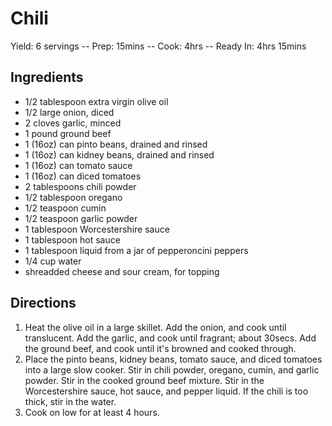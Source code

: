 # Chili
Yield: 6 servings -- Prep: 15mins -- Cook: 4hrs -- Ready In: 4hrs 15mins

## Ingredients
* 1/2 tablespoon extra virgin olive oil
* 1/2 large onion, diced
* 2 cloves garlic, minced
* 1 pound ground beef
* 1 (16oz) can pinto beans, drained and rinsed
* 1 (16oz) can kidney beans, drained and rinsed
* 1 (16oz) can tomato sauce
* 1 (16oz) can diced tomatoes
* 2 tablespoons chili powder
* 1/2 tablespoon oregano
* 1/2 teaspoon cumin
* 1/2 teaspoon garlic powder
* 1 tablespoon Worcestershire sauce
* 1 tablespoon hot sauce
* 1 tablespoon liquid from a jar of pepperoncini peppers
* 1/4 cup water
* shreadded cheese and sour cream, for topping
 


## Directions

1. Heat the olive oil in a large skillet. Add the onion, and cook until translucent. Add the garlic, and cook until fragrant; about 30secs. Add the ground beef, and cook until it's browned and cooked through.
2. Place the pinto beans, kidney beans, tomato sauce, and diced tomatoes into a large slow cooker. Stir in chili powder, oregano, cumin, and garlic powder. Stir in the cooked ground beef mixture. Stir in the Worcestershire sauce, hot sauce, and pepper liquid. If the chili is too thick, stir in the water.
3. Cook on low for at least 4 hours.